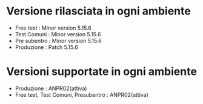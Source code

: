 # Versione rilasciata in ogni ambiente

- Free test : Minor version 5.15.6
- Test Comuni : Minor version 5.15.6
- Pre subentro : Minor version 5.15.6
- Produzione : Patch 5.15.6


# Versioni supportate in ogni ambiente

- Produzione : ANPR02(attiva)
- Free test, Test Comuni, Presubentro : ANPR02(attiva)
